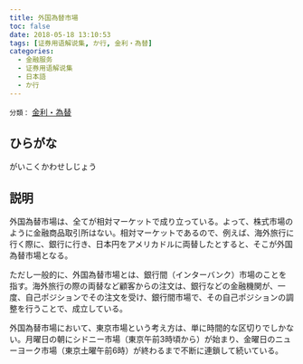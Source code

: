 ```yaml
---
title: 外国為替市場
toc: false
date: 2018-05-18 13:10:53
tags: [证券用语解说集, か行, 金利・為替]
categories:
  - 金融服务
  - 证券用语解说集
  - 日本語
  - か行
---
```


`分類：` [金利・為替](/tags/金利・為替/)

## ひらがな

がいこくかわせしじょう

## 説明

外国為替市場は、全てが相対マーケットで成り立っている。よって、株式市場のように金融商品取引所はない。相対マーケットであるので、例えば、海外旅行に行く際に、銀行に行き、日本円をアメリカドルに両替したとすると、そこが外国為替市場となる。

ただし一般的に、外国為替市場とは、銀行間（インターバンク）市場のことを指す。海外旅行の際の両替など顧客からの注文は、銀行などの金融機関が、一度、自己ポジションでその注文を受け、銀行間市場で、その自己ポジションの調整を行うことで、成立している。

外国為替市場において、東京市場という考え方は、単に時間的な区切りでしかない。月曜日の朝にシドニー市場（東京午前3時頃から）が始まり、金曜日のニューヨーク市場（東京土曜午前6時）が終わるまで不断に連鎖して続いている。
